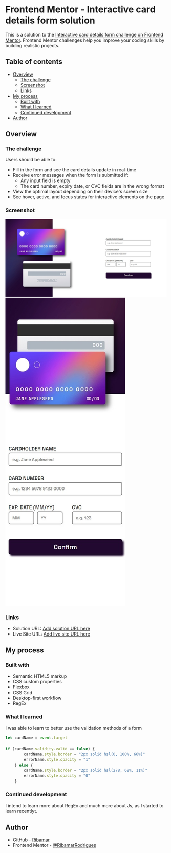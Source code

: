 # Frontend Mentor - Interactive card details form solution

This is a solution to the [Interactive card details form challenge on Frontend Mentor](https://www.frontendmentor.io/challenges/interactive-card-details-form-XpS8cKZDWw). Frontend Mentor challenges help you improve your coding skills by building realistic projects. 

## Table of contents

- [Overview](#overview)
  - [The challenge](#the-challenge)
  - [Screenshot](#screenshot)
  - [Links](#links)
- [My process](#my-process)
  - [Built with](#built-with)
  - [What I learned](#what-i-learned)
  - [Continued development](#continued-development)
- [Author](#author)

## Overview

### The challenge

Users should be able to:

- Fill in the form and see the card details update in real-time
- Receive error messages when the form is submitted if:
  - Any input field is empty
  - The card number, expiry date, or CVC fields are in the wrong format
- View the optimal layout depending on their device's screen size
- See hover, active, and focus states for interactive elements on the page

### Screenshot

![ScreenCaptureDesktop](./images/screenshot-desktop.jpeg)
![ScreenCaptureMobile](./images/screenshot-mobile.jpeg)

### Links

- Solution URL: [Add solution URL here](https://your-solution-url.com)
- Live Site URL: [Add live site URL here](https://your-live-site-url.com)

## My process

### Built with

- Semantic HTML5 markup
- CSS custom properties
- Flexbox
- CSS Grid
- Desktop-first workflow
- RegEx

### What I learned

I was able to learn to better use the validation methods of a form

```js
let cardName = event.target

if (cardName.validity.valid == false) {
        cardName.style.border = "2px solid hsl(0, 100%, 66%)"
        errorName.style.opacity = "1"
    } else {
        cardName.style.border = "2px solid hsl(278, 68%, 11%)"
        errorName.style.opacity = "0"
    }
```


### Continued development

I intend to learn more about RegEx and much more about Js, as I started to learn recentlyt.

## Author

- GitHub - [Ribamar](https://https://github.com/RibamarRodrigues)
- Frontend Mentor - [@RibamarRodrigues](https://www.frontendmentor.io/profile/RibamarRodrigues)
